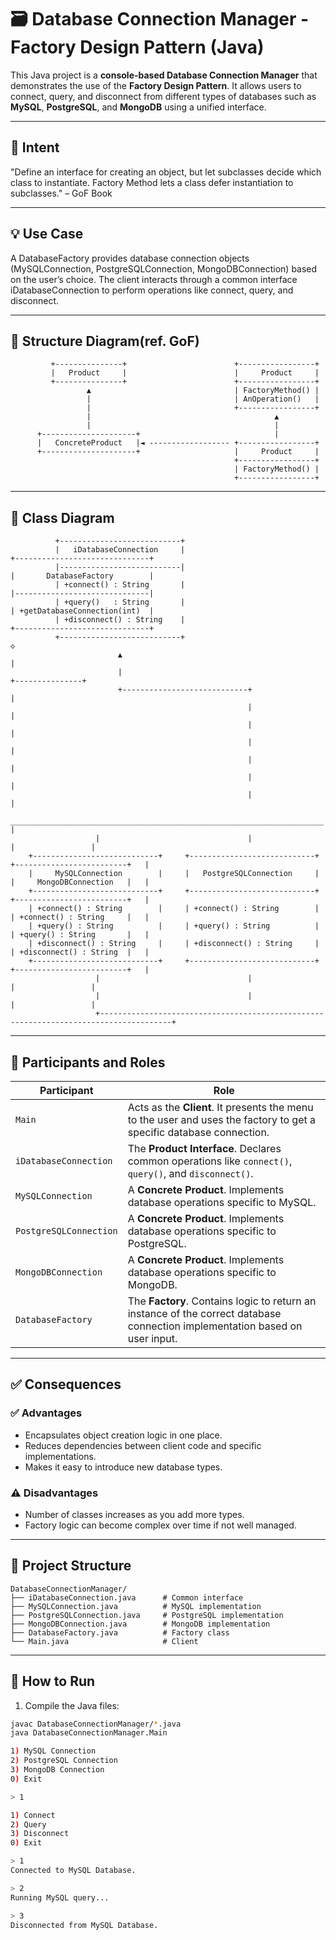 # 🗃️ Database Connection Manager - Factory Design Pattern (Java)

This Java project is a **console-based Database Connection Manager** that demonstrates the use of the **Factory Design Pattern**. It allows users to connect, query, and disconnect from different types of databases such as **MySQL**, **PostgreSQL**, and **MongoDB** using a unified interface.

---
## 🎯 Intent

"Define an interface for creating an object, but let subclasses decide which class to instantiate. Factory Method lets a class defer instantiation to subclasses." – GoF Book

---
## 💡 Use Case

A DatabaseFactory provides database connection objects (MySQLConnection, PostgreSQLConnection, MongoDBConnection) based on the user’s choice. The client interacts through a common interface iDatabaseConnection to perform operations like connect, query, and disconnect.

---

## 🧱 Structure Diagram(ref. GoF)
             +---------------+                        +-----------------+
             |   Product     |                        |     Product     |
             +---------------+                        +-----------------+
                     ▲                                | FactoryMethod() |             
                     |                                | AnOperation()   |
                     |                                +-----------------+
                     |                                         ▲
                     |                                         |
          +---------------------+                              |
          |   ConcreteProduct   |◄ ------------------ +-----------------+ 
          +---------------------+                     |     Product     | 
                                                      +-----------------+ 
                                                      | FactoryMethod() |
                                                      +-----------------+
  
---
## 🧱 Class Diagram

              +---------------------------+
              |   iDatabaseConnection     |                                   +------------------------------+
              |---------------------------|                                   |       DatabaseFactory        |
              | +connect() : String       |                                   |------------------------------|
              | +query()   : String       |                                   | +getDatabaseConnection(int)  |
              | +disconnect() : String    |                                   +------------------------------+
              +---------------------------+                                                   ◇  
                            ▲                                                                 | 
                            |                                                                 +---------------+ 
                            +----------------------------+                                                    |
                                                         |                                                    |  
                                                         |                                                    |  
                                                         |                                                    |  
                                                         |                                                    |  
                                                         |                                                    |  
                                                         |                                                    |  
                       ______________________________________________________________________                 |
                       |                                 |                                  |                 |
        +----------------------------+     +----------------------------+       +-------------------------+   |
        |     MySQLConnection        |     |   PostgreSQLConnection     |       |     MongoDBConnection   |   |
        +----------------------------+     +----------------------------+       +-------------------------+   |
        | +connect() : String        |     | +connect() : String        |       | +connect() : String     |   |
        | +query() : String          |     | +query() : String          |       | +query() : String       |   |
        | +disconnect() : String     |     | +disconnect() : String     |       | +disconnect() : String  |   |
        +----------------------------+     +----------------------------+       +-------------------------+   |
                       |                                 |                                  |                 |
                       |                                 |                                  |                 |  
                       +--------------------------------------------------------------------------------------+                                                                                               

---

## 🧩 Participants and Roles

| Participant               | Role                                                                                   |
|--------------------------|----------------------------------------------------------------------------------------|
| `Main`                   | Acts as the **Client**. It presents the menu to the user and uses the factory to get a specific database connection. |
| `iDatabaseConnection`    | The **Product Interface**. Declares common operations like `connect()`, `query()`, and `disconnect()`. |
| `MySQLConnection`        | A **Concrete Product**. Implements database operations specific to MySQL.              |
| `PostgreSQLConnection`   | A **Concrete Product**. Implements database operations specific to PostgreSQL.         |
| `MongoDBConnection`      | A **Concrete Product**. Implements database operations specific to MongoDB.            |
| `DatabaseFactory`        | The **Factory**. Contains logic to return an instance of the correct database connection implementation based on user input. |

---

## ✅ Consequences

### ✅ Advantages
- Encapsulates object creation logic in one place.
- Reduces dependencies between client code and specific implementations. 
- Makes it easy to introduce new database types.

### ⚠️ Disadvantages
- Number of classes increases as you add more types. 
- Factory logic can become complex over time if not well managed.



---
## 📁 Project Structure

    DatabaseConnectionManager/
    ├── iDatabaseConnection.java      # Common interface
    ├── MySQLConnection.java          # MySQL implementation
    ├── PostgreSQLConnection.java     # PostgreSQL implementation
    ├── MongoDBConnection.java        # MongoDB implementation
    ├── DatabaseFactory.java          # Factory class
    └── Main.java                     # Client

---
## 🧪 How to Run

1. Compile the Java files:

```bash
javac DatabaseConnectionManager/*.java
java DatabaseConnectionManager.Main

1) MySQL Connection
2) PostgreSQL Connection
3) MongoDB Connection
0) Exit

> 1

1) Connect
2) Query
3) Disconnect
0) Exit

> 1
Connected to MySQL Database.

> 2
Running MySQL query...

> 3
Disconnected from MySQL Database.

